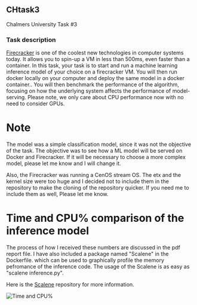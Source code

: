 ## CHtask3
Chalmers University Task #3

### Task description
[Firecracker](https://github.com/firecracker-microvm/firecracker) is one of the coolest new technologies in computer systems today. It allows you to spin-up a VM in less than 500ms,  even faster than a container. In this task, your task is to start and run a machine learning inference model of your choice on a firecracker VM. You will then run docker locally on your computer and deploy the same model in a docker container.. You will then benchmark the performance of the algorithm, focusing on how the underlying system affects the performance of model-serving. Please note, we only care about CPU performance now with no need to consider GPUs.

# Note

The model was a simple classification model, since it was not the objective of the task. The objective was to see how a ML model will be served on Docker and Firecracker.
If it will be necessary to choose a more complex model, please let me know and I will change it.

Also, the Firecracker was running a CenOS stream OS. The etx and the kernel size were too huge and I decided not to include them in the repository to make the cloning of the repository quicker. If you need me to include them as well, Please let me know.

# Time and CPU% comparison of the inference model

The process of how I received these numbers are discussed in the pdf report file. I have also included a package named "Scalene" in the Dockerfile. which can be used to graphically profile the memory pefromance of the inference code. The usage of the Scalene is as easy as "scalene inference.py".

Here is the [Scalene](https://github.com/plasma-umass/scalene) repository for more information.

![Time and CPU%](https://user-images.githubusercontent.com/56083377/208298707-06474a19-4b47-4cb1-9d9b-15dd99927823.jpg)
